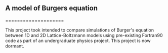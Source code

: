 ## A model of Burgers equation
====================

This project took intended to compare simulations of Burger's equation between 1D and 2D Lattice-Boltzmann models using pre-existing Fortran90 code as part of an undergraduate physics project. This project is now dormant.
